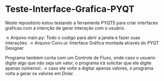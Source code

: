 # Teste-Interface-Grafica-PYQT
Neste repositório estou testando a ferramente PYQT5 para criar interfaces gráficas com a intenção de gerar interação com o usuário.

-> Arquivo main.py: Todo o codigo para abrir a janela e fazer suas interações.
-> Arquivo Conv.ui: Interface Gráfica montada através do PYQT Designer

Programa também conta com um Controle de Fluxo, onde caso o usuario digite algo que não seja um valor, o programa irá solicitar que ele digite apenas números!.
    -> caso ele volte a digitar apenas valores, o programa volta a gerar os valores em Dolar.
